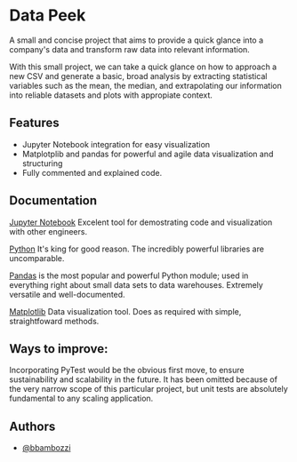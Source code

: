 
# Data Peek

A small and concise project that aims to provide a quick glance into a company's data
and transform raw data into relevant information.

With this small project, we can take a quick glance on how to approach a new CSV and generate
a basic, broad analysis by extracting statistical variables such as the mean, the median,
 and extrapolating our information into reliable datasets and plots with appropiate context.


## Features

- Jupyter Notebook integration for easy visualization
- Matplotplib and pandas for powerful and agile data visualization and structuring
- Fully commented  and explained code.


## Documentation

[Jupyter Notebook](https://jupyter-notebook.readthedocs.io/en/stable/)
 Excelent tool for demostrating code and visualization with other engineers.



[Python](https://docs.python.org/3/) It's king for good reason. The incredibly powerful libraries
are uncomparable.

[Pandas](https://pandas.pydata.org/docs/) is the most popular and powerful Python module;
 used in everything right about small data sets to data warehouses. Extremely versatile and well-documented.

[Matplotlib](https://matplotlib.org/stable/index.html) Data visualization tool. Does as required with simple, straightfoward methods.


## Ways to improve:

Incorporating PyTest would be the obvious first move, to ensure sustainability and scalability in the future.
It has been omitted because of the very narrow scope of this particular project,
but unit tests are absolutely fundamental to any scaling application.


## Authors

- [@bbambozzi](https://www.github.com/bbambozzi)

